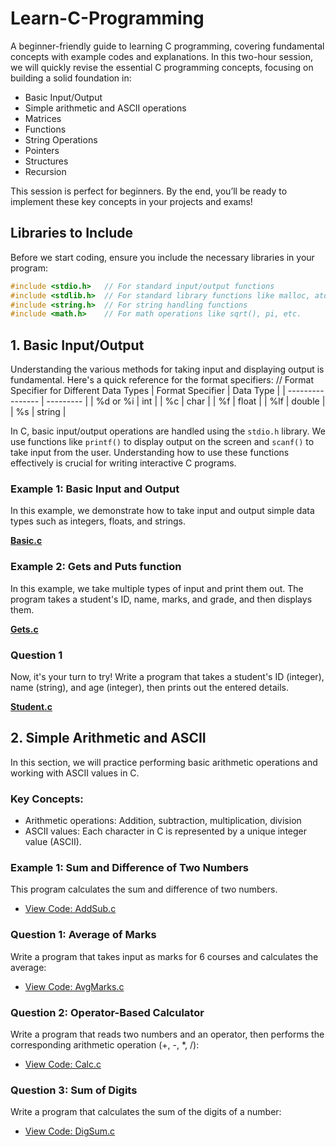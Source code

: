 # Learn-C-Programming
A beginner-friendly guide to learning C programming, covering fundamental concepts with example codes and explanations.
In this two-hour session, we will quickly revise the essential C programming concepts, focusing on building a solid foundation in:

- Basic Input/Output
- Simple arithmetic and ASCII operations
- Matrices
- Functions
- String Operations
- Pointers
- Structures
- Recursion

This session is perfect for beginners. By the end, you’ll be ready to implement these key concepts in your projects and exams!

## Libraries to Include

Before we start coding, ensure you include the necessary libraries in your program:

```c
#include <stdio.h>   // For standard input/output functions
#include <stdlib.h>  // For standard library functions like malloc, atoi, etc.
#include <string.h>  // For string handling functions
#include <math.h>    // For math operations like sqrt(), pi, etc.
```

## 1. Basic Input/Output

Understanding the various methods for taking input and displaying output is fundamental. Here's a quick reference for the format specifiers:
// Format Specifier for Different Data Types
| Format Specifier | Data Type |
| ---------------- | --------- |
| %d or %i         | int       |
| %c               | char      |
| %f               | float     |
| %lf              | double    |
| %s               | string    |


In C, basic input/output operations are handled using the `stdio.h` library. We use functions like `printf()` to display output on the screen and `scanf()` to take input from the user. Understanding how to use these functions effectively is crucial for writing interactive C programs.

### Example 1: Basic Input and Output

In this example, we demonstrate how to take input and output simple data types such as integers, floats, and strings.

[**Basic.c**](Input-output/Basic.c)

### Example 2: Gets and Puts function

In this example, we take multiple types of input and print them out. The program takes a student's ID, name, marks, and grade, and then displays them.

[**Gets.c**](Input-output/Gets.c)

### Question 1

Now, it's your turn to try! Write a program that takes a student's ID (integer), name (string), and age (integer), then prints out the entered details.

[**Student.c**](Input-output/Student.c) 

## 2. Simple Arithmetic and ASCII

In this section, we will practice performing basic arithmetic operations and working with ASCII values in C.

### Key Concepts:
- Arithmetic operations: Addition, subtraction, multiplication, division
- ASCII values: Each character in C is represented by a unique integer value (ASCII).

### Example 1: **Sum and Difference of Two Numbers**

This program calculates the sum and difference of two numbers.

- [View Code: AddSub.c](Arithmetic/AddSub.c)

### Question 1: **Average of Marks**

Write a program that takes input as marks for 6 courses and calculates the average:

- [View Code: AvgMarks.c](Arithmetic/AvgMarks.c)

### Question 2: **Operator-Based Calculator**

Write a program that reads two numbers and an operator, then performs the corresponding arithmetic operation (+, -, *, /):

- [View Code: Calc.c](Arithmetic/Calc.c)

### Question 3: **Sum of Digits**

Write a program that calculates the sum of the digits of a number:

- [View Code: DigSum.c](Arithmetic/DigSum.c)
